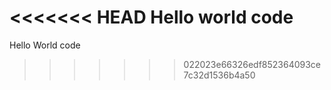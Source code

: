 <<<<<<< HEAD
Hello world code
=======
Hello World code
>>>>>>> 022023e66326edf852364093ce7c32d1536b4a50
